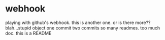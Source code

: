 webhook
=======

playing with github's webhook.
this is another one.
or is there more??
blah...stupid object
one commit
two commits
so many readmes.
too much doc.
this is a README
